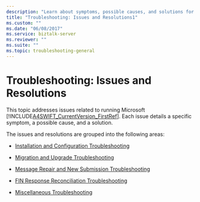 ```yaml
---
description: "Learn about symptoms, possible causes, and solutions for issues related to running Microsoft BizTalk Accelerator for SWIFT (A4SWIFT)."
title: "Troubleshooting: Issues and Resolutions1"
ms.custom: ""
ms.date: "06/08/2017"
ms.service: biztalk-server
ms.reviewer: ""
ms.suite: ""
ms.topic: troubleshooting-general
---
```

# Troubleshooting: Issues and Resolutions

This topic addresses issues related to running Microsoft [!INCLUDE[A4SWIFT_CurrentVersion_FirstRef](../../includes/a4swift-currentversion-firstref-md.md)]. Each issue details a specific symptom, a possible cause, and a solution.  
  
The issues and resolutions are grouped into the following areas:  
  
- [Installation and Configuration Troubleshooting](../../adapters-and-accelerators/accelerator-swift/installation-and-configuration-troubleshooting.md)  
  
- [Migration and Upgrade Troubleshooting](../../adapters-and-accelerators/accelerator-swift/migration-and-upgrade-troubleshooting.md)  
  
- [Message Repair and New Submission Troubleshooting](../../adapters-and-accelerators/accelerator-swift/message-repair-and-new-submission-troubleshooting.md)  
  
- [FIN Response Reconciliation Troubleshooting](../../adapters-and-accelerators/accelerator-swift/fin-response-reconciliation-troubleshooting.md)  
  
- [Miscellaneous Troubleshooting](../../adapters-and-accelerators/accelerator-swift/miscellaneous-troubleshooting.md)
